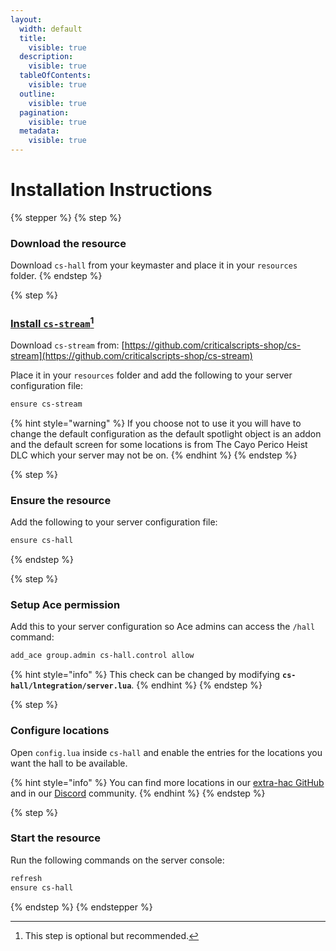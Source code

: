 ```yaml
---
layout:
  width: default
  title:
    visible: true
  description:
    visible: true
  tableOfContents:
    visible: true
  outline:
    visible: true
  pagination:
    visible: true
  metadata:
    visible: true
---
```


# Installation Instructions

{% stepper %}
{% step %}
### Download the resource

Download `cs-hall` from your keymaster and place it in your `resources` folder.
{% endstep %}

{% step %}
### [Install `cs-stream`](#user-content-fn-1)[^1]

Download `cs-stream` from: [https://github.com/criticalscripts-shop/cs-stream](https://github.com/criticalscripts-shop/cs-stream)

Place it in your `resources` folder and add the following to your server configuration file:

```txt
ensure cs-stream
```

{% hint style="warning" %}
If you choose not to use it you will have to change the default configuration as the default spotlight object is an addon and the default screen for some locations is from The Cayo Perico Heist DLC which your server may not be on.
{% endhint %}
{% endstep %}

{% step %}
### Ensure the resource

Add the following to your server configuration file:

```txt
ensure cs-hall
```
{% endstep %}

{% step %}
### Setup Ace permission

Add this to your server configuration so Ace admins can access the `/hall` command:

```txt
add_ace group.admin cs-hall.control allow
```

{% hint style="info" %}
This check can be changed by modifying **`cs-hall/lntegration/server.lua`**.
{% endhint %}
{% endstep %}

{% step %}
### Configure locations

Open `config.lua` inside `cs-hall` and enable the entries for the locations you want the hall to be available.&#x20;

{% hint style="info" %}
You can find more locations in our [extra-hac GitHub](https://github.com/criticalscripts-shop/extra-hac/tree/main/cs-hall/controllers) and in our [Discord](https://criticalscripts.shop/discord) community.
{% endhint %}
{% endstep %}

{% step %}
### Start the resource

Run the following commands on the server console:

```txt
refresh
ensure cs-hall
```
{% endstep %}
{% endstepper %}



[^1]: This step is optional but recommended.
